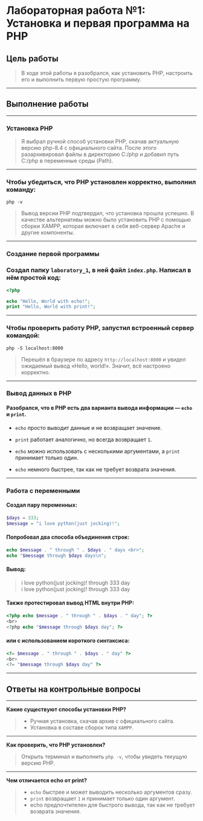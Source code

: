 # Лабораторная работа №1: Установка и первая программа на PHP

## Цель работы

> В ходе этой работы я разобрался, как установить PHP, настроить его и выполнить первую простую программу.

---
## Выполнение работы

---
### Установка PHP

> Я выбрал ручной способ установки PHP, скачав актуальную версию php-8.4 с официального сайта. После этого разархивировал файлы в директорию C:/php и добавил путь C:/php в переменные среды (Path).

---

### Чтобы убедиться, что PHP установлен корректно, выполнил команду:

`php -v`

> Вывод версии PHP подтвердил, что установка прошла успешно.
> В качестве альтернативы можно было установить PHP с помощью сборки XAMPP, которая включает в себя веб-сервер Apache и другие компоненты.

---

### Создание первой программы

### Создал папку `laboratory_1`, в ней файл `index.php`. Написал в нём простой код:

```php
<?php

echo "Hello, World with echo!";
print "Hello, World with print!";
```

---

### Чтобы проверить работу PHP, запустил встроенный сервер командой:

`php -S localhost:8000`

> Перешёл в браузере по адресу `http://localhost:8000` и увидел ожидаемый вывод «Hello, world!». Значит, всё настроено корректно.
---
### Вывод данных в PHP

#### Разобрался, что в PHP есть два варианта вывода информации — `echo` и `print`.

- `echo` просто выводит данные и не возвращает значение.

- `print` работает аналогично, но всегда возвращает `1`.

- `echo` можно использовать с несколькими аргументами, а `print` принимает только один.

- `echo` немного быстрее, так как не требует возврата значения.

---

### Работа с переменными

#### Создал пару переменных:

```php
$days = 333;
$message = "i love python(just jocking)!";
```

#### Попробовал два способа объединения строк:

```php
echo $message . " through " . $days . " days <br>";
echo "$message through $days days\n";
```
#### Вывод:
> i love python(just jocking)! through 333 day<br>
> i love python(just jocking)! through 333 day

#### Также протестировал вывод HTML внутри PHP:

```php
<?php echo $message . " through " . $days . " day"; ?>
<br>
<?php echo "$message through $days day"; ?>
```

#### или с использованием короткого синтаксиса:

```php
<?= $message . " through " . $days . " day" ?>
<br>
<?= "$message through $days day" ?>
```
---
## Ответы на контрольные вопросы

---
 **Какие существуют способы установки PHP?**
>
> - Ручная установка, скачав архив с официального сайта.
> - Установка в составе сборок типа `XAMPP`.

---
 **Как проверить, что PHP установлен?**

> Открыть терминал и выполнить `php -v`, чтобы увидеть текущую версию PHP.

---

 **Чем отличается echo от print?**

> - `echo` быстрее и может выводить несколько аргументов сразу.
> - `print` возвращает `1` и принимает только один аргумент.
> - echo предпочтителен для быстрого вывода, так как не требует возврата значения.
